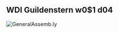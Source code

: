 ## WDI Guildenstern w0$1 d04
![](https://github.com/generalassembly/ga-ruby-on-rails-for-devs/raw/master/images/ga.png 'GeneralAssemb.ly')
